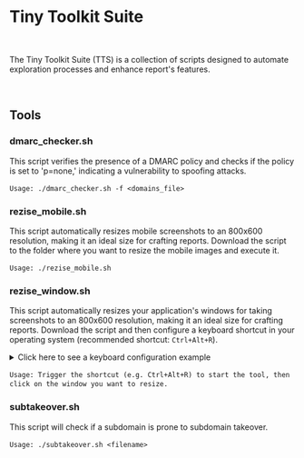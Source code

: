 # Tiny Toolkit Suite</h1>
<br>
<p>The Tiny Toolkit Suite (TTS) is a collection of scripts designed to automate exploration processes and enhance report's features.</p>

<br>

## Tools

### dmarc_checker.sh
This script verifies the presence of a DMARC policy and checks if the policy is set to 'p=none,' indicating a vulnerability to spoofing attacks.

```
Usage: ./dmarc_checker.sh -f <domains_file>
```

### rezise_mobile.sh
This script automatically resizes mobile screenshots to an 800x600 resolution, making it an ideal size for crafting reports.
Download the script to the folder where you want to resize the mobile images and execute it.

```
Usage: ./rezise_mobile.sh
```


### rezise_window.sh
This script automatically resizes your application's windows for taking screenshots to an 800x600 resolution, making it an ideal size for crafting reports.
Download the script and then configure a keyboard shortcut in your operating system (recommended shortcut: `Ctrl+Alt+R`).

<details>
  <summary>Click here to see a keyboard configuration example</summary>
  <p align=center><img src="https://raw.githubusercontent.com/k4rkarov/TTS/main/img/resize_window.png"></p>
</details>

```
Usage: Trigger the shortcut (e.g. Ctrl+Alt+R) to start the tool, then click on the window you want to resize.
```



### subtakeover.sh
This script will check if a subdomain is prone to subdomain takeover.

```
Usage: ./subtakeover.sh <filename>
```
